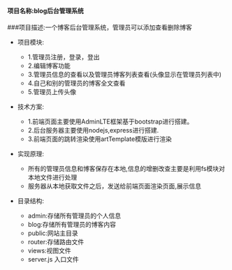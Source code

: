 #### 项目名称:blog后台管理系统
###项目描述:一个博客后台管理系统，管理员可以添加查看删除博客

*	项目模块:
	*	1.管理员注册，登录，登出
	*	2.编辑博客功能
	*	3.管理员信息的查看以及管理员博客列表查看(头像显示在管理员列表中)
	*	4.自己和别的管理员的博客全文查看
	*	5.管理员上传头像

*	技术方案:
	*	1.前端页面主要使用AdminLTE框架基于bootstrap进行搭建。
	*	2.后台服务器主要使用nodejs,express进行搭建.
	*	3.前端页面的跳转渲染使用artTemplate模版进行渲染

*	实现原理:
	*	所有的管理员信息和博客保存在本地,信息的增删改查主要是利用fs模块对本地文件进行处理
	*	服务器从本地获取文件之后，发送给前端页面渲染页面,展示信息

*	目录结构:
	*	admin:存储所有管理员的个人信息
	*	blog:存储所有管理员的博客内容
	*	public:网站主目录
	*	router:存储路由文件
	*	views:视图文件
	*	server.js 入口文件

